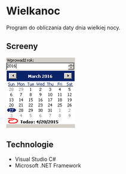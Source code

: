 Wielkanoc
=========

Program do obliczania daty dnia wielkiej nocy.

Screeny
-------
![alt text](doc/screenshot.png "screenshot")

Technologie
-----------
* Visual Studio C#
* Microsoft .NET Framework
